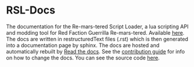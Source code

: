 # RSL-Docs
The documentation for the Re-mars-tered Script Loader, a lua scripting API and modding tool for Red Faction Guerrilla Re-mars-tered. Available [here](https://rsl.readthedocs.io/en/latest/). The docs are written in restructuredText files (.rst) which is then generated into a documentation page by sphinx. The docs are hosted and automatically rebuilt by [Read the docs](https://readthedocs.org/). See the [contribution guide](https://rsl.readthedocs.io/en/latest/Contributing.html) for info on how to change the docs. You can see the source code [here](https://github.com/rsl-dev/RSL).
